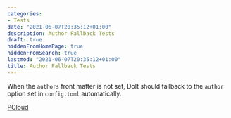 ```yaml
---
categories:
- Tests
date: "2021-06-07T20:35:12+01:00"
description: Author Fallback Tests
draft: true
hiddenFromHomePage: true
hiddenFromSearch: true
lastmod: "2021-06-07T20:35:12+01:00"
title: Author Fallback Tests
---
```


<!--more-->

When the `authors` front matter is not set, DoIt should fallback to the `author` option set in `config.toml` automatically.

[PCloud](https://github.com/HEIGE-PCloud)